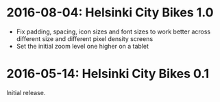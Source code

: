 2016-08-04: Helsinki City Bikes 1.0
===================================

* Fix padding, spacing, icon sizes and font sizes to work better
  across different size and different pixel density screens
* Set the initial zoom level one higher on a tablet

2016-05-14: Helsinki City Bikes 0.1
===================================

Initial release.
